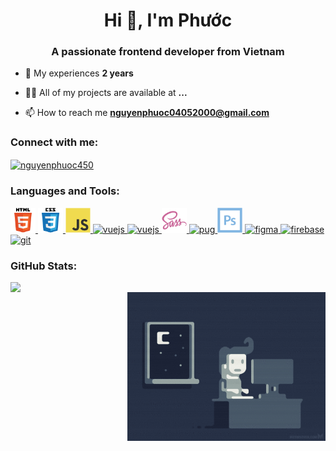 <h1 align="center">Hi 👋, I'm Phước</h1>
<h3 align="center">A passionate frontend developer from Vietnam</h3>

- 📄 My experiences **2 years**

- 👨‍💻 All of my projects are available at **...**

- 📫 How to reach me **nguyenphuoc04052000@gmail.com**

<h3 align="left">Connect with me:</h3>
<p align="left">
<a href="https://linkedin.com/in/nguyenphuoc450" target="blank"><img align="center" src="https://raw.githubusercontent.com/rahuldkjain/github-profile-readme-generator/master/src/images/icons/Social/linked-in-alt.svg" alt="nguyenphuoc450" height="30" width="40" /></a>
</p>

<h3 align="left">Languages and Tools:</h3>
<p align="left">
 <a href="https://www.w3.org/html/" target="_blank" rel="noreferrer">
  <img src="https://raw.githubusercontent.com/devicons/devicon/master/icons/html5/html5-original-wordmark.svg" alt="html5" width="40" height="40"/> 
  </a> 
 <a href="https://www.w3schools.com/css/" target="_blank" rel="noreferrer">
  <img src="https://raw.githubusercontent.com/devicons/devicon/master/icons/css3/css3-original-wordmark.svg" alt="css3" width="40" height="40"/> 
 </a> 
 <a href="https://developer.mozilla.org/en-US/docs/Web/JavaScript" target="_blank" rel="noreferrer">
  <img src="https://raw.githubusercontent.com/devicons/devicon/master/icons/javascript/javascript-original.svg" alt="javascript" width="40" height="40"/> 
  </a>
  <a href="https://vuejs.org/" target="_blank" rel="noreferrer">
  <img src="https://upload.wikimedia.org/wikipedia/commons/9/95/Vue.js_Logo_2.svg" alt="vuejs" width="40" height="40"/> 
  </a> 
  <a href="https://nuxtjs.org/" target="_blank" rel="noreferrer">
  <img src="https://upload.wikimedia.org/wikipedia/commons/a/ae/Nuxt_logo.svg" alt="vuejs" width="40" height="40"/> 
  </a> 
  <a href="https://sass-lang.com" target="_blank" rel="noreferrer">
  <img src="https://raw.githubusercontent.com/devicons/devicon/master/icons/sass/sass-original.svg" alt="sass" width="40" height="40"/> 
  </a>
  <a href="https://pugjs.org" target="_blank" rel="noreferrer">
  <img src="https://cdn.worldvectorlogo.com/logos/pug.svg" alt="pug" width="40" height="40"/> 
  </a> 
  <a href="https://www.photoshop.com/en" target="_blank" rel="noreferrer">
  <img src="https://raw.githubusercontent.com/devicons/devicon/master/icons/photoshop/photoshop-line.svg" alt="photoshop" width="40" height="40"/> 
  </a> 
  <a href="https://www.figma.com/" target="_blank" rel="noreferrer">
  <img src="https://www.vectorlogo.zone/logos/figma/figma-icon.svg" alt="figma" width="40" height="40"/> 
  </a> 
  <a href="https://firebase.google.com/" target="_blank" rel="noreferrer">
  <img src="https://www.vectorlogo.zone/logos/firebase/firebase-icon.svg" alt="firebase" width="40" height="40"/> 
  </a> 
  <a href="https://git-scm.com/" target="_blank" rel="noreferrer">
  <img src="https://www.vectorlogo.zone/logos/git-scm/git-scm-icon.svg" alt="git" width="40" height="40"/> 
  </a> 
</p>

<h3 align="left">GitHub Stats:</h3>
<!-- https://github.com/anuraghazra/github-readme-stats -->
<div>
 <img align="left" width="434" src="https://github-readme-stats.vercel.app/api/top-langs/?username=nguyenphuoc450&layout=compact" />
</div>

<div>
 <img align="right" height="238" src="./coding.gif"/>
</div>

